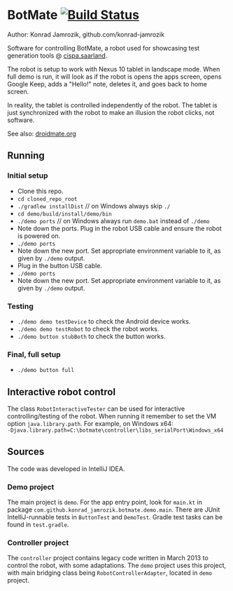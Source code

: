 # BotMate [![Build Status](https://travis-ci.org/konrad-jamrozik/botmate.svg?branch=master)](https://travis-ci.org/konrad-jamrozik/botmate)

Author: Konrad Jamrozik, github.com/konrad-jamrozik

Software for controlling BotMate, a robot used for showcasing test generation tools @ [cispa.saarland](https://cispa.saarland/).

The robot is setup to work with Nexus 10 tablet in landscape mode. When full demo is run, it will look as
if the robot is opens the apps screen, opens Google Keep, adds a "Hello!" note, deletes it, and goes back to home screen.

In reality, the tablet is controlled independently of the robot. The tablet is just synchronized with the robot to make an 
illusion the robot clicks, not software.

See also: [droidmate.org](https://www.droidmate.org/)

## Running

### Initial setup

* Clone this repo.
* `cd cloned_repo_root`
* `./gradlew installDist` // on Windows always skip `./`
* `cd demo/build/install/demo/bin`
* `./demo ports` // on Windows always run `demo.bat` instead of `./demo`
* Note down the ports. Plug in the robot USB cable and ensure the robot is powered on.
* `./demo ports`
* Note down the new port. Set appropriate environment variable to it, as given by `./demo` output.
* Plug in the button USB cable.
* `./demo ports`
* Note down the new port. Set appropriate environment variable to it, as given by `./demo` output.

### Testing
* `./demo demo testDevice` to check the Android device works.
* `./demo demo testRobot` to check the robot works.
* `./demo button stubBoth` to check the button works.

### Final, full setup
* `./demo button full`

## Interactive robot control

The class `RobotInteractiveTester` can be used for interactive controlling/testing 
of the robot. When running it remember to set the VM option `java.library.path`. For example, on Windows x64:  
`-Djava.library.path=C:\botmate\controller\libs_serialPort\Windows_x64`

## Sources

The code was developed in IntelliJ IDEA. 

### Demo project
The main project is `demo`. For the app entry point, look for `main.kt` in package 
`com.github.konrad_jamrozik.botmate.demo.main`. There are JUnit IntelliJ-runnable tests in `ButtonTest` and `DemoTest`. Gradle
test tasks can be found in `test.gradle`.

### Controller project
The `controller` project contains legacy code written in March 2013 to control the robot, with some adaptations. The `demo` 
project uses this project, with main bridging class being `RobotControllerAdapter`, located in `demo` project.
